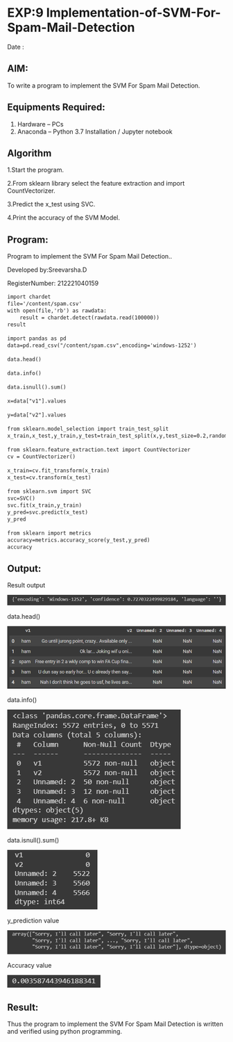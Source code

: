 # EXP:9 Implementation-of-SVM-For-Spam-Mail-Detection

Date : 

## AIM:
To write a program to implement the SVM For Spam Mail Detection.

## Equipments Required:
1. Hardware – PCs
2. Anaconda – Python 3.7 Installation / Jupyter notebook

## Algorithm
1.Start the program.

2.From sklearn library select the feature extraction and import CountVectorizer.

3.Predict the x_test using SVC.

4.Print the accuracy of the SVM Model.

## Program:

Program to implement the SVM For Spam Mail Detection..

Developed by:Sreevarsha.D

RegisterNumber: 212221040159
```
import chardet
file='/content/spam.csv'
with open(file,'rb') as rawdata:
    result = chardet.detect(rawdata.read(100000))
result

import pandas as pd
data=pd.read_csv("/content/spam.csv",encoding='windows-1252')

data.head()

data.info()

data.isnull().sum()

x=data["v1"].values

y=data["v2"].values

from sklearn.model_selection import train_test_split
x_train,x_test,y_train,y_test=train_test_split(x,y,test_size=0.2,random_state=0)

from sklearn.feature_extraction.text import CountVectorizer
cv = CountVectorizer()

x_train=cv.fit_transform(x_train)
x_test=cv.transform(x_test)

from sklearn.svm import SVC
svc=SVC()
svc.fit(x_train,y_train)
y_pred=svc.predict(x_test)
y_pred

from sklearn import metrics 
accuracy=metrics.accuracy_score(y_test,y_pred)
accuracy
```

## Output:

Result output

![](https://github.com/sreevarshad/Implementation-of-SVM-For-Spam-Mail-Detection/blob/main/jk%206.png)

data.head()

![](https://github.com/sreevarshad/Implementation-of-SVM-For-Spam-Mail-Detection/blob/main/jk%201.png)

data.info()

![](https://github.com/sreevarshad/Implementation-of-SVM-For-Spam-Mail-Detection/blob/main/jk%202.png)

data.isnull().sum()

![](https://github.com/sreevarshad/Implementation-of-SVM-For-Spam-Mail-Detection/blob/main/jk%203.png)

y_prediction value

![](https://github.com/sreevarshad/Implementation-of-SVM-For-Spam-Mail-Detection/blob/main/jk%204.png)

Accuracy value

![](https://github.com/sreevarshad/Implementation-of-SVM-For-Spam-Mail-Detection/blob/main/jk%205.png)


## Result:
Thus the program to implement the SVM For Spam Mail Detection is written and verified using python programming.
